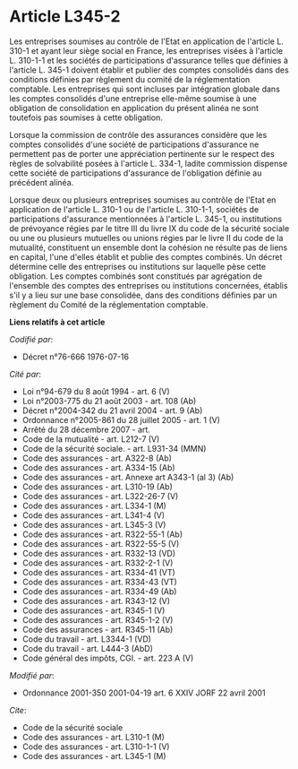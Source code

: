 # Article L345-2

Les entreprises soumises au contrôle de l'Etat en application de l'article L. 310-1 et ayant leur siège social en France, les
entreprises visées à l'article L. 310-1-1 et les sociétés de participations d'assurance telles que définies à l'article L.
345-1 doivent établir et publier des comptes consolidés dans des conditions définies par règlement du comité de la
réglementation comptable. Les entreprises qui sont incluses par intégration globale dans les comptes consolidés d'une
entreprise elle-même soumise à une obligation de consolidation en application du présent alinéa ne sont toutefois pas
soumises à cette obligation.

Lorsque la commission de contrôle des assurances considère que les comptes consolidés d'une société de participations
d'assurance ne permettent pas de porter une appréciation pertinente sur le respect des règles de solvabilité posées à
l'article L. 334-1, ladite commission dispense cette société de participations d'assurance de l'obligation définie au
précédent alinéa.

Lorsque deux ou plusieurs entreprises soumises au contrôle de l'Etat en application de l'article L. 310-1 ou de l'article L.
310-1-1, sociétés de participations d'assurance mentionnées à l'article L. 345-1, ou institutions de prévoyance régies par le
titre III du livre IX du code de la sécurité sociale ou une ou plusieurs mutuelles ou unions régies par le livre II du code
de la mutualité, constituent un ensemble dont la cohésion ne résulte pas de liens en capital, l'une d'elles établit et publie
des comptes combinés. Un décret détermine celle des entreprises ou institutions sur laquelle pèse cette obligation. Les
comptes combinés sont constitués par agrégation de l'ensemble des comptes des entreprises ou institutions concernées, établis
s'il y a lieu sur une base consolidée, dans des conditions définies par un règlement du Comité de la réglementation
comptable.

**Liens relatifs à cet article**

_Codifié par_:

  - Décret n°76-666 1976-07-16

_Cité par_:

  - Loi n°94-679 du 8 août 1994 - art. 6 (V)
  - Loi n°2003-775 du 21 août 2003 - art. 108 (Ab)
  - Décret n°2004-342 du 21 avril 2004 - art. 9 (Ab)
  - Ordonnance n°2005-861 du 28 juillet 2005 - art. 1 (V)
  - Arrêté du 28 décembre 2007 - art.
  - Code de la mutualité - art. L212-7 (V)
  - Code de la sécurité sociale. - art. L931-34 (MMN)
  - Code des assurances - art. A322-8 (Ab)
  - Code des assurances - art. A334-15 (Ab)
  - Code des assurances - art. Annexe art A343-1 (al 3) (Ab)
  - Code des assurances - art. L310-19 (Ab)
  - Code des assurances - art. L322-26-7 (V)
  - Code des assurances - art. L334-1 (M)
  - Code des assurances - art. L341-4 (V)
  - Code des assurances - art. L345-3 (V)
  - Code des assurances - art. R322-55-1 (Ab)
  - Code des assurances - art. R322-55-5 (V)
  - Code des assurances - art. R332-13 (VD)
  - Code des assurances - art. R332-2-1 (V)
  - Code des assurances - art. R334-41 (VT)
  - Code des assurances - art. R334-43 (VT)
  - Code des assurances - art. R334-49 (Ab)
  - Code des assurances - art. R343-12 (V)
  - Code des assurances - art. R345-1 (V)
  - Code des assurances - art. R345-1-2 (V)
  - Code des assurances - art. R345-11 (Ab)
  - Code du travail - art. L3344-1 (VD)
  - Code du travail - art. L444-3 (AbD)
  - Code général des impôts, CGI. - art. 223 A (V)

_Modifié par_:

  - Ordonnance 2001-350 2001-04-19 art. 6 XXIV JORF 22 avril 2001

_Cite_:

  - Code de la sécurité sociale
  - Code des assurances - art. L310-1 (M)
  - Code des assurances - art. L310-1-1 (V)
  - Code des assurances - art. L345-1 (M)
